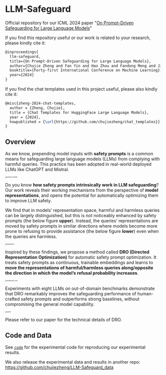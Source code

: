 # LLM-Safeguard

Official repository for our ICML 2024 paper "[On Prompt-Driven Safeguarding for Large Language Models](https://arxiv.org/abs/2401.18018)"

If you find this repository useful or our work is related to your research, please kindly cite it:

```latex
@inproceedings{
  llm-safeguard,
  title={On Prompt-Driven Safeguarding for Large Language Models},
  author={Chujie Zheng and Fan Yin and Hao Zhou and Fandong Meng and Jie Zhou and Kai-Wei Chang and Minlie Huang and Nanyun Peng},
  booktitle={Forty-first International Conference on Machine Learning},
  year={2024}
}
```

If you find the chat templates used in this project useful, please also kindly cite it:

```latex
@misc{zheng-2024-chat-templates,
  author = {Zheng, Chujie},
  title = {Chat Templates for HuggingFace Large Language Models},
  year = {2024},
  howpublished = {\url{https://github.com/chujiezheng/chat_templates}}
}
```

## Overview

As we know, prepending model inputs with **safety prompts** is a common means for safeguarding large language models (LLMs) from complying with harmful queries. This practice has been adopted in real-world deployed LLMs like ChatGPT and Mistral.

<img src="README.assets/problem_example.png" alt="problem_example" style="zoom:30%;" style="display: block; margin-left: auto; margin-right: auto;"/>

Do you know **how safety prompts intrinsically work in LLM safeguarding**? Our work reveals their working mechanisms from the perspective of **model representations**, and opens the potential for automatically optimizing them to improve LLM safety.

We find that in models’ representation space, harmful and harmless queries can be largely distinguished, but this is not noticeably enhanced by safety prompts (the below figure **upper**). Instead, the queries’ representations are moved by safety prompts in similar directions where models become more prone to refusing to provide assistance (the below figure **lower**) even when the queries are harmless.

<img src="README.assets/visualization.png" alt="visualization" style="zoom:30%;" style="display: block; margin-left: auto; margin-right: auto;"/>

Inspired by these findings, we propose a method called **DRO (Directed Representation Optimization)** for automatic safety prompt optimization. It treats safety prompts as continuous, trainable embeddings and learns to **move the representations of harmful/harmless queries along/opposite the direction in which the model’s refusal probability increases**. 

<img src="README.assets/visualization_post.png" alt="visualization_post" style="zoom:30%;" style="display: block; margin-left: auto; margin-right: auto;"/>

Experiments with eight LLMs on out-of-domain benchmarks demonstrate that DRO remarkably improves the safeguarding performance of human-crafted safety prompts and outperforms strong baselines, without compromising the general model capability.

<img src="README.assets/results.png" alt="results" style="zoom:30%;" style="display: block; margin-left: auto; margin-right: auto;"/>

Please refer to our paper for the technical details of DRO.

## Code and Data

See [`code`](code/) for the experimental code for reproducing our experimental results.

We also release the experimental data and results in another repo: https://github.com/chujiezheng/LLM-Safeguard_data
